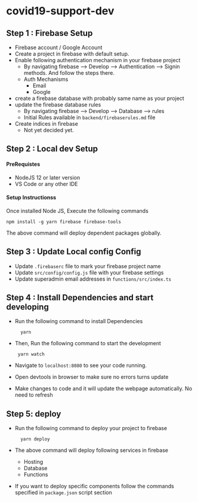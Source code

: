 # covid19-support-dev

## Step 1 : Firebase Setup

* Firebase account / Google Account
* Create a project in firebase with default setup.
* Enable following authentication mechanism in your firebase project
    * By navigating firebase --> Develop --> Authentication --> Signin methods. And follow the steps there.
    * Auth Mechanisms
        * Email
        * Google
* create a firebase database with probably same name as your project
* update the firebase database rules
    * By navigating firebase --> Develop --> Database --> rules
    * Initial Rules available in `backend/firebaserules.md` file
* Create indices in firebase
    * Not yet decided yet.

## Step 2 : Local dev Setup 

#### PreRequistes

* NodeJS 12 or later version
* VS Code or any other IDE

#### Setup Instructionss

Once installed Node JS, Execute the following commands 

    npm install -g yarn firebase firebase-tools

The above command will deploy dependent packages globally.

## Step 3 :  Update Local config Config

* Update `.firebaserc` file to mark your firebase project name
* Update `src/config/config.js` file with your firebase settings
* Update superadmin email addresses in `functions/src/index.ts` 

## Step 4 : Install Dependencies and start developing

* Run the following command to install Dependencies

        yarn 

*  Then, Run the following command to start the development

        yarn watch

* Navigate to `localhost:8080` to see your code running.
* Open devtools in browser to make sure no errors turns update
* Make changes to code and it will update the webpage automatically. No need to refresh

## Step 5: deploy

* Run the following command to deploy your project to firebase

        yarn deploy

* The above command will deploy following services in firebase
    * Hosting
    * Database
    * Functions

* If you want to deploy specific components follow the commands specified in `package.json` script section